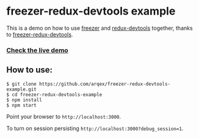 # freezer-redux-devtools example

This is a demo on how to use [freezer](https://github.com/arqex/freezer) and [redux-devtools](https://github.com/gaearon/redux-devtools) together, thanks to [freezer-redux-devtools](https://github.com/arqex/freezer-redux-devtools).

### [Check the live demo](http://freezer-redux-devtools.divshot.io/)

How to use:
-----------
```
$ git clone https://github.com/arqex/freezer-redux-devtools-example.git
$ cd freezer-redux-devtools-example
$ npm install
$ npm start
```

Point your browser to `http://localhost:3000`.

To turn on session persisting `http://localhost:3000?debug_session=1`.


